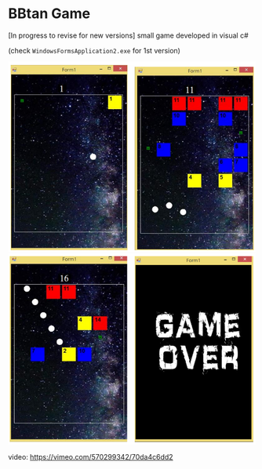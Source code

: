 
# BBtan Game

[In progress to revise for new versions]
small game developed in visual c#

(check `WindowsFormsApplication2.exe` for 1st version)

![Image of Execcution Results 1](https://github.com/yuhsuan18/BBtan-Game-Project/blob/main/pic1.png)
![Image of Execcution Results 2](https://github.com/yuhsuan18/BBtan-Game-Project/blob/main/pic2.png)

video: https://vimeo.com/570299342/70da4c6dd2


